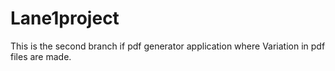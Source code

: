 # Lane1project
This is the second branch if pdf generator application where Variation in pdf files are made.
